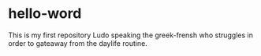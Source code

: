 # hello-word
This is my first repository
Ludo speaking the greek-frensh who struggles in order to gateaway from the daylife routine.
